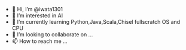 - 👋 Hi, I’m @iwata1301
- 👀 I’m interested in AI
- 🌱 I’m currently learning Python,Java,Scala,Chisel fullscratch OS and CPU
- 💞️ I’m looking to collaborate on ...
- 📫 How to reach me ...

<!---
iwata1301/iwata1301 is a ✨ special ✨ repository because its `README.md` (this file) appears on your GitHub profile.
You can click the Preview link to take a look at your changes.
--->
